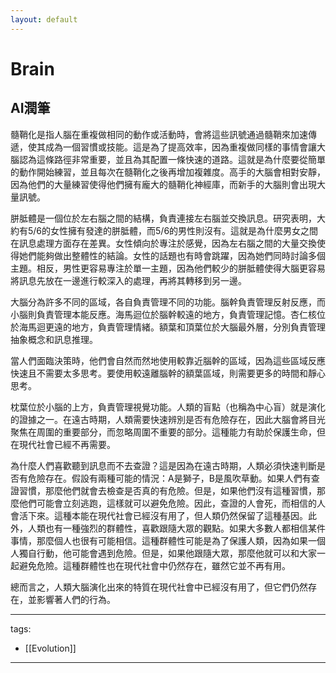 ```yaml
---
layout: default
---
```


# Brain

## AI潤筆
髓鞘化是指人腦在重複做相同的動作或活動時，會將這些訊號通過髓鞘來加速傳遞，使其成為一個習慣或技能。這是為了提高效率，因為重複做同樣的事情會讓大腦認為這條路徑非常重要，並且為其配置一條快速的道路。這就是為什麼要從簡單的動作開始練習，並且每次在髓鞘化之後再增加複雜度。高手的大腦會相對安靜，因為他們的大量練習使得他們擁有龐大的髓鞘化神經庫，而新手的大腦則會出現大量訊號。

胼胝體是一個位於左右腦之間的結構，負責連接左右腦並交換訊息。研究表明，大約有5/6的女性擁有發達的胼胝體，而5/6的男性則沒有。這就是為什麼男女之間在訊息處理方面存在差異。女性傾向於專注於感覺，因為左右腦之間的大量交換使得她們能夠做出整體性的結論。女性的話題也有時會跳躍，因為她們同時討論多個主題。相反，男性更容易專注於單一主題，因為他們較少的胼胝體使得大腦更容易將訊息先放在一邊進行較深入的處理，再將其轉移到另一邊。

大腦分為許多不同的區域，各自負責管理不同的功能。腦幹負責管理反射反應，而小腦則負責管理本能反應。海馬迴位於腦幹較遠的地方，負責管理記憶。杏仁核位於海馬迴更遠的地方，負責管理情緒。額葉和頂葉位於大腦最外層，分別負責管理抽象概念和訊息推理。

當人們面臨決策時，他們會自然而然地使用較靠近腦幹的區域，因為這些區域反應快速且不需要太多思考。要使用較遠離腦幹的額葉區域，則需要更多的時間和靜心思考。

枕葉位於小腦的上方，負責管理視覺功能。人類的盲點（也稱為中心盲）就是演化的證據之一。在遠古時期，人類需要快速辨別是否有危險存在，因此大腦會將目光聚焦在周圍的重要部分，而忽略周圍不重要的部分。這種能力有助於保護生命，但在現代社會已經不再需要。

為什麼人們喜歡聽到訊息而不去查證？這是因為在遠古時期，人類必須快速判斷是否有危險存在。假設有兩種可能的情況：A是獅子，B是風吹草動。如果人們有查證習慣，那麼他們就會去檢查是否真的有危險。但是，如果他們沒有這種習慣，那麼他們可能會立刻逃跑，這樣就可以避免危險。因此，查證的人會死，而相信的人會活下來。這種本能在現代社會已經沒有用了，但人類仍然保留了這種基因。此外，人類也有一種強烈的群體性，喜歡跟隨大眾的觀點。如果大多數人都相信某件事情，那麼個人也很有可能相信。這種群體性可能是為了保護人類，因為如果一個人獨自行動，他可能會遇到危險。但是，如果他跟隨大眾，那麼他就可以和大家一起避免危險。這種群體性也在現代社會中仍然存在，雖然它並不再有用。

總而言之，人類大腦演化出來的特質在現代社會中已經沒有用了，但它們仍然存在，並影響著人們的行為。


---
tags:
  - [[Evolution]]
  
---
